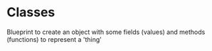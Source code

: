 # Classes

Blueprint to create an object with some fields (values) and methods (functions) to represent a 'thing'

